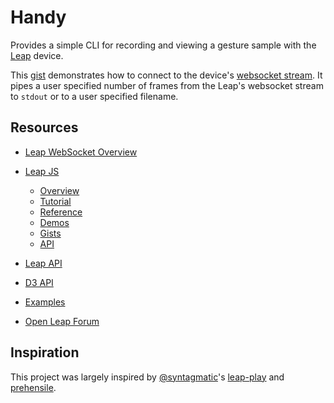# Handy

Provides a simple CLI for recording and viewing a gesture sample with the [Leap](http://leapmotion.com) device.  

This [gist](https://gist.github.com/joyrexus/5555728) demonstrates how to
connect to the device's [websocket stream](https://gist.github.com/joyrexus/7217032).  It pipes a user specified number of frames from the Leap's websocket stream to `stdout` or to a user specified filename.


## Resources

* [Leap WebSocket Overview](https://gist.github.com/joyrexus/7217032)

* [Leap JS](http://js.leapmotion.com/)

  * [Overview](https://developer.leapmotion.com/documentation/Languages/JavaScript/Guides/Leap_Overview.html)
  * [Tutorial](https://developer.leapmotion.com/documentation/guide/Sample_JavaScript_Tutorial)
  * [Reference](http://leapmotion.github.io/leapjs/)
  * [Demos](http://leapmotion.github.io/leapjs/examples/)
  * [Gists](https://gist.github.com/leapjs)
  * [API](https://developer.leapmotion.com/documentation/Languages/JavaScript/API/index.html)

* [Leap API](https://developer.leapmotion.com/documentation/api/annotated)

* [D3 API](https://github.com/mbostock/d3/wiki/API-Reference)

* [Examples](https://github.com/joyrexus/sandbox/tree/master/leap)

* [Open Leap Forum](https://github.com/openleap)


## Inspiration

This project was largely inspired by [@syntagmatic](https://github.com/syntagmatic)'s [leap-play](https://github.com/syntagmatic/leap-play) and [prehensile](https://github.com/syntagmatic/prehensile).
